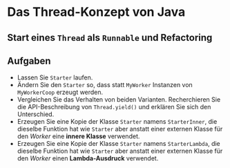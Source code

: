 # Das Thread-Konzept von Java #

## Start eines ``Thread`` als ``Runnable`` und Refactoring ##


## Aufgaben ##
* Lassen Sie ``Starter`` laufen.
* Ändern Sie den ``Starter`` so, dass statt ``MyWorker`` Instanzen von ``MyWorkerCoop`` erzeugt werden.
* Vergleichen Sie das Verhalten von beiden Varianten. Recherchieren Sie die API-Beschreibung von ``Thread.yield()`` und erklären Sie sich den Unterschied.
* Erzeugen Sie eine Kopie der Klasse ``Starter`` namens ``StarterInner``, die dieselbe Funktion hat wie ``Starter`` aber anstatt einer externen Klasse für den _Worker_ eine **innere Klasse** verwendet.  
* Erzeugen Sie eine Kopie der Klasse ``Starter`` namens ``StarterLambda``, die dieselbe Funktion hat wie ``Starter`` aber anstatt einer externen Klasse für den _Worker_ einen **Lambda-Ausdruck** verwendet.  

 